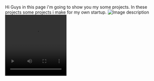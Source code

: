 Hi Guys in this page i'm going to show you my some projects. In these projects some projects i make for my own startup.
<img src="https://cdn.pixabay.com/photo/2015/04/23/22/00/tree-736885_1280.jpg" alt="Image description"/>
<video width="200px" height="200px" controls>
  <source src="https://firebasestorage.googleapis.com/v0/b/mecoo-712c0.appspot.com/o/04_10_2023_18_49_58-uploader-avc1_mp4a.mov?alt=media&token=fc05d19c-8149-416c-9eac-7d3c8b450f09" type="video/mp4">
  Your browser does not support the video tag.
</video>


